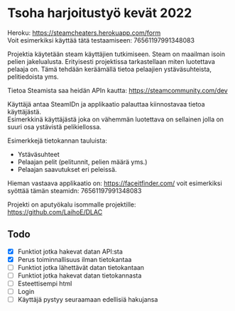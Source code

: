 # Tsoha harjoitustyö kevät 2022

Heroku: https://steamcheaters.herokuapp.com/form  
Voit esimerkiksi käyttää tätä testaamiseen: 76561197991348083




Projektia käytetään steam käyttäjien tutkimiseen. Steam on maailman isoin pelien jakelualusta. Erityisesti projektissa tarkastellaan miten luotettava pelaaja on. Tämä tehdään keräämällä tietoa 
pelaajien ystäväsuhteista, pelitiedoista yms. 

Tietoa Steamista saa heidän APIn kautta: https://steamcommunity.com/dev

Käyttäjä antaa SteamIDn ja applikaatio palauttaa kiinnostavaa tietoa käyttäjästä.  
Esimerkkinä käyttäjästä joka on vähemmän luotettava on sellainen jolla on suuri osa ystävistä pelikiellossa.

Esimerkkejä tietokannan tauluista: 
- Ystäväsuhteet
- Pelaajan pelit (pelitunnit, pelien määrä yms.)
- Pelaajan saavutukset eri peleissä.


Hieman vastaava applikaatio on: https://faceitfinder.com/ voit esimerkiksi syöttää tämän steamidn: 76561197991348083

Projekti on aputyökalu isommalle projektille: https://github.com/LaihoE/DLAC


## Todo
- [x] Funktiot jotka hakevat datan API:sta
- [x] Perus toiminnallisuus ilman tietokantaa
- [ ] Funktiot jotka lähettävät datan tietokantaan
- [ ] Funktiot jotka hakevat datan tietokannasta
- [ ] Esteettisempi html
- [ ] Login
- [ ] Käyttäjä pystyy seuraamaan edellisiä hakujansa